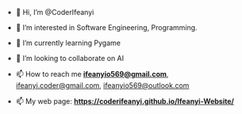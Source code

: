 - 👋 Hi, I’m @CoderIfeanyi

- 👀 I’m interested in Software Engineering, Programming.

- 🌱 I’m currently learning Pygame

- 💞️ I’m looking to collaborate on AI

- 📫 How to reach me **ifeanyio569@gmail.com**, ifeanyi.coder@gmail.com, ifeanyio569@outlook.com

- 📫 My web page:     **https://coderifeanyi.github.io/Ifeanyi-Website/**

<!---
CoderIfeanyi/CoderIfeanyi is a ✨ special ✨ repository because its `README.md` (this file) appears on your GitHub profile.
You can click the Preview link to take a look at your changes.
--->
